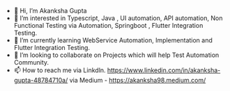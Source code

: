 - 👋 Hi, I’m Akanksha Gupta
- 👀 I’m interested in Typescript, Java , UI automation, API automation, Non Functional Testing via Automation, Springboot , Flutter Integration Testing.
- 🌱 I’m currently learning WebService Automation, Implementation and Flutter Integration Testing.
- 💞️ I’m looking to collaborate on Projects which will help Test Automation Community.
- 📫 How to reach me via Linkdln.
        https://www.linkedin.com/in/akanksha-gupta-48784710a/
    via Medium - https://akanksha98.medium.com/

